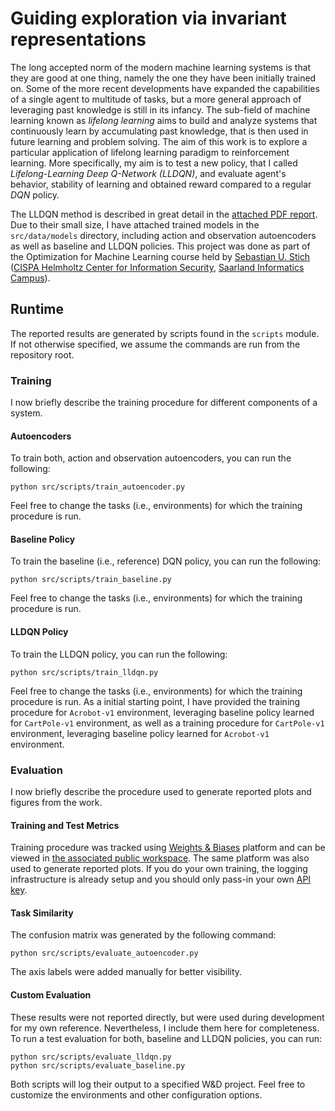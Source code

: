 # Guiding exploration via invariant representations

The long accepted norm of the modern machine learning systems is that they are good at one thing, namely the one they have been initially trained on. Some of the more recent developments have expanded the capabilities of a single agent to multitude of tasks, but a more general approach of leveraging past knowledge is still in its infancy. The sub-field of machine learning known as *lifelong learning* aims to build and analyze systems that continuously learn by accumulating past knowledge, that is then used in future learning and problem solving. The aim of this work is to explore a particular application of lifelong learning paradigm to reinforcement learning. More specifically, my aim is to test a new policy, that I called *Lifelong-Learning Deep Q-Network (LLDQN)*, and evaluate agent's behavior, stability of learning and obtained reward compared to a regular *DQN* policy.

The LLDQN method is described in great detail in the [attached PDF report](./src/data/assets/work.pdf). Due to their small size, I have attached trained models in the `src/data/models` directory, including action and observation autoencoders as well as baseline and LLDQN policies. This project was done as part of the Optimization for Machine Learning course held by [Sebastian U. Stich](https://www.sstich.ch) ([CISPA Helmholtz Center for Information Security](https://cispa.de), [Saarland Informatics Campus](https://saarland-informatics-campus.de/en/forschung-research)).

## Runtime

The reported results are generated by scripts found in the `scripts` module. If not otherwise specified, we assume the commands are run from the repository root.

### Training

I now briefly describe the training procedure for different components of a system.

#### Autoencoders

To train both, action and observation autoencoders, you can run the following:

```
python src/scripts/train_autoencoder.py
```

Feel free to change the tasks (i.e., environments) for which the training procedure is run.

#### Baseline Policy

To train the baseline (i.e., reference) DQN policy, you can run the following:

```
python src/scripts/train_baseline.py
```

Feel free to change the tasks (i.e., environments) for which the training procedure is run.

#### LLDQN Policy

To train the LLDQN policy, you can run the following:

```
python src/scripts/train_lldqn.py
```

Feel free to change the tasks (i.e., environments) for which the training procedure is run. As a initial starting point, I have provided the training procedure for `Acrobot-v1` environment, leveraging baseline policy learned for `CartPole-v1` environment, as well as a training procedure for `CartPole-v1` environment, leveraging baseline policy learned for `Acrobot-v1` environment.


### Evaluation

I now briefly describe the procedure used to generate reported plots and figures from the work.

#### Training and Test Metrics

Training procedure was tracked using [Weights & Biases](https://wandb.ai/site) platform and can be viewed in [the associated public workspace](https://wandb.ai/alsk/lldqn?workspace=user-alsk). The same platform was also used to generate reported plots. If you do your own training, the logging infrastructure is already setup and you should only pass-in your own [API key](https://docs.wandb.ai/quickstart#1.-set-up-wandb).

#### Task Similarity

The confusion matrix was generated by the following command:

```
python src/scripts/evaluate_autoencoder.py
```

The axis labels were added manually for better visibility.

#### Custom Evaluation

These results were not reported directly, but were used during development for my own reference. Nevertheless, I include them here for completeness. To run a test evaluation for both, baseline and LLDQN policies, you can run:

```
python src/scripts/evaluate_lldqn.py
python src/scripts/evaluate_baseline.py
```

Both scripts will log their output to a specified W&D project. Feel free to customize the environments and other configuration options.


